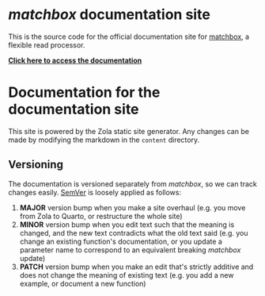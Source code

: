 # *matchbox* documentation site

This is the source code for the official documentation site for [matchbox](https://github.com/jakob-schuster/matchbox), a flexible read processor. 

**[Click here to access the documentation](https://jakob-schuster.github.io/matchbox-docs/)**

# Documentation for the documentation site

This site is powered by the Zola static site generator. Any changes can be made by modifying the markdown in the `content` directory.

## Versioning

The documentation is versioned separately from *matchbox*, so we can track changes easily. [SemVer](https://semver.org/) is loosely applied as follows:

1. **MAJOR** version bump when you make a site overhaul (e.g. you move from Zola to Quarto, or restructure the whole site)
2. **MINOR** version bump when you edit text such that the meaning is changed, and the new text contradicts what the old text said (e.g. you change an existing function's documentation, or you update a parameter name to correspond to an equivalent breaking *matchbox* update)
3. **PATCH** version bump when you make an edit that's strictly additive and does not change the meaning of existing text (e.g. you add a new example, or document a new function)
